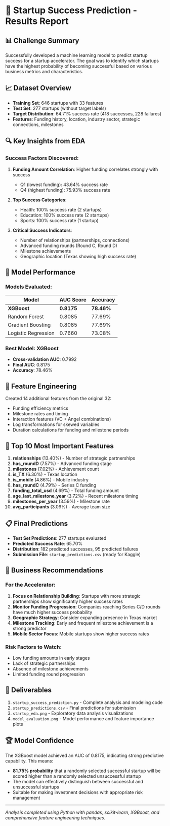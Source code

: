 # 🚀 Startup Success Prediction - Results Report

## 📊 Challenge Summary
Successfully developed a machine learning model to predict startup success for a startup accelerator. The goal was to identify which startups have the highest probability of becoming successful based on various business metrics and characteristics.

## 📈 Dataset Overview
- **Training Set**: 646 startups with 33 features
- **Test Set**: 277 startups (without target labels)
- **Target Distribution**: 64.71% success rate (418 successes, 228 failures)
- **Features**: Funding history, location, industry sector, strategic connections, milestones

## 🔍 Key Insights from EDA

### Success Factors Discovered:
1. **Funding Amount Correlation**: Higher funding correlates strongly with success
   - Q1 (lowest funding): 43.64% success rate
   - Q4 (highest funding): 75.93% success rate

2. **Top Success Categories**:
   - Health: 100% success rate (2 startups)
   - Education: 100% success rate (2 startups)
   - Sports: 100% success rate (1 startup)

3. **Critical Success Indicators**:
   - Number of relationships (partnerships, connections)
   - Advanced funding rounds (Round C, Round D)
   - Milestone achievements
   - Geographic location (Texas showing high success rate)

## 🤖 Model Performance

### Models Evaluated:
| Model | AUC Score | Accuracy |
|-------|-----------|----------|
| **XGBoost** | **0.8175** | **78.46%** |
| Random Forest | 0.8085 | 77.69% |
| Gradient Boosting | 0.8085 | 77.69% |
| Logistic Regression | 0.7660 | 73.08% |

### Best Model: XGBoost
- **Cross-validation AUC**: 0.7992
- **Final AUC**: 0.8175
- **Accuracy**: 78.46%

## 🔧 Feature Engineering
Created 14 additional features from the original 32:
- Funding efficiency metrics
- Milestone rates and timing
- Interaction features (VC + Angel combinations)
- Log transformations for skewed variables
- Duration calculations for funding and milestone periods

## 🎯 Top 10 Most Important Features
1. **relationships** (13.40%) - Number of strategic partnerships
2. **has_roundD** (7.57%) - Advanced funding stage
3. **milestones** (7.02%) - Achievement count
4. **is_TX** (6.30%) - Texas location
5. **is_mobile** (4.86%) - Mobile industry
6. **has_roundC** (4.79%) - Series C funding
7. **funding_total_usd** (4.69%) - Total funding amount
8. **age_last_milestone_year** (3.72%) - Recent milestone timing
9. **milestones_per_year** (3.59%) - Milestone rate
10. **avg_participants** (3.09%) - Average team size

## 📋 Final Predictions
- **Test Set Predictions**: 277 startups evaluated
- **Predicted Success Rate**: 65.70%
- **Distribution**: 182 predicted successes, 95 predicted failures
- **Submission File**: `startup_predictions.csv` (ready for Kaggle)

## 🎪 Business Recommendations

### For the Accelerator:
1. **Focus on Relationship Building**: Startups with more strategic partnerships show significantly higher success rates
2. **Monitor Funding Progression**: Companies reaching Series C/D rounds have much higher success probability
3. **Geographic Strategy**: Consider expanding presence in Texas market
4. **Milestone Tracking**: Early and frequent milestone achievement is a strong predictor
5. **Mobile Sector Focus**: Mobile startups show higher success rates

### Risk Factors to Watch:
- Low funding amounts in early stages
- Lack of strategic partnerships
- Absence of milestone achievements
- Limited funding round progression

## 📁 Deliverables
1. `startup_success_prediction.py` - Complete analysis and modeling code
2. `startup_predictions.csv` - Final predictions for submission
3. `startup_eda.png` - Exploratory data analysis visualizations
4. `model_evaluation.png` - Model performance and feature importance plots

## 🏆 Model Confidence
The XGBoost model achieved an AUC of 0.8175, indicating strong predictive capability. This means:
- **81.75% probability** that a randomly selected successful startup will be scored higher than a randomly selected unsuccessful startup
- The model can effectively distinguish between successful and unsuccessful startups
- Suitable for making investment decisions with appropriate risk management

---
*Analysis completed using Python with pandas, scikit-learn, XGBoost, and comprehensive feature engineering techniques.*